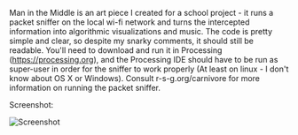 Man in the Middle is an art piece I created for a school project - it runs a packet sniffer on the local wi-fi network and turns the intercepted information into algorithmic visualizations and music. The code is pretty simple and clear, so despite my snarky comments, it should still be readable. You'll need to download and run it in Processing (https://processing.org), and the Processing IDE should have to be run as super-user in order for the sniffer to work properly (At least on linux - I don't know about OS X or Windows). Consult r-s-g.org/carnivore for more information on running the packet sniffer.

Screenshot:

![Screenshot](https://i.imgur.com/2NS9aFQ.jpg)

